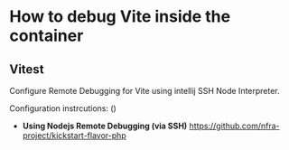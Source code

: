 # How to debug Vite inside the container

## Vitest

Configure Remote Debugging for Vite using intellij SSH Node Interpreter.

Configuration instrcutions: ()
- **Using Nodejs Remote Debugging (via SSH)** https://github.com/nfra-project/kickstart-flavor-php
